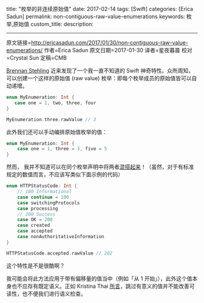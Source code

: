 title: "枚举的非连续原始值"
date: 2017-02-14
tags: [Swift]
categories: [Erica Sadun]
permalink: non-contiguous-raw-value-enumerations
keywords: 枚举,原始值
custom_title: 
description: 

---
原文链接=http://ericasadun.com/2017/01/30/non-contiguous-raw-value-enumerations/
作者=Erica Sadun
原文日期=2017-01-30
译者=星夜暮晨
校对=Crystal Sun
定稿=CMB

<!--此处开始正文-->

[Brennan Stehling](https://github.com/brennanMKE) 近来发现了一个我一直不知道的 Swift 神奇特性。众所周知，可以创建一个这样的原始值 (raw value) 枚举：即每个枚举成员的原始值皆可以自动递增。

<!--more-->

```swift
enum MyEnumeration: Int {
   case one = 1, two, three, four
}

MyEnumeration.three.rawValue // 3
```

此外我们还可以手动编排原始值枚举的值：

```swift
enum MyEnumeration: Int {
    case one = 1, three = 3, five = 5
}
```

然而， 我并不知道可以在同个枚举声明中将两者[混搭起来](https://gist.github.com/brennanMKE/482452bb9ac5f578907f413902753eec)！（虽然，对于有标准规定的数值而言，不应该写类似下面示例的代码）

```swift
enum HTTPStatusCode: Int {
    // 100 Informational
    case continue = 100
    case switchingProtocols
    case processing
    // 200 Success
    case OK = 200
    case created
    case accepted
    case nonAuthoritativeInformation
}

HTTPStatusCode.accepted.rawValue // 202
```

这个特性是不是很酷啊？

我可能会将此方法应用于带有偏移量的值当中（例如「从 1 开始」），此外这个值本身也不应存有既定语义。正如 Kristina Thai [所言](http://twitter.com/kristinathai/status/827563234320216068)，跳过有意义的值并不能改善可读性，也不便我们进行语义检查。